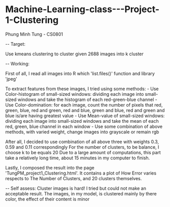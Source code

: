 # Machine-Learning-class---Project-1-Clustering

Phung Minh Tung - CS0801

-- Target:

Use kmeans clustering to cluster given 2688 images into k cluster


-- Working:

First of all, I read all images into R which 'list.files()' function and library 'jpeg'

To extract features from these images, I tried using some methods:
	- Use Color-histogram of small-sized windows: dividing each image into small-sized windows and take the histogram of each red-green-blue channel
	- Use Color-domination: for each image, count the number of pixels that red, green, blue, red and green, red and blue, green and blue, red and green and blue is/are having greatest value
	- Use Mean-value of small-sized windows: dividing each image into small-sized windows and take the mean of each red, green, blue channel in each window
	- Use some combination of above methods, with varied weight, change images into grayscale or remain rgb

After all, I decided to use combination of all above three with weights 0.3, 0.59 and 0.11 correspondingly
For the number of clusters, to be balance, I choose k to be equals 20
Due to a large amount of computations, this part take a relatively long time, about 15 minutes in my computer to finish.

Lastly, I composed the result into the page 'TungPM_project1_Clustering.html'.
It contains a plot of How Error varies respects to The Number of Clusters, and 20 clusters themselves.

-- Self assess:
Cluster images is hard!
I tried but could not make an acceptable result.
The images, in my model, is clustered mainly by there color, the effect of their content is minor